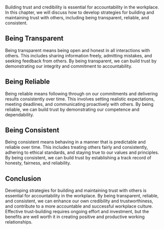 
Building trust and credibility is essential for accountability in the workplace. In this chapter, we will discuss how to develop strategies for building and maintaining trust with others, including being transparent, reliable, and consistent.

Being Transparent
-----------------

Being transparent means being open and honest in all interactions with others. This includes sharing information freely, admitting mistakes, and seeking feedback from others. By being transparent, we can build trust by demonstrating our integrity and commitment to accountability.

Being Reliable
--------------

Being reliable means following through on our commitments and delivering results consistently over time. This involves setting realistic expectations, meeting deadlines, and communicating proactively with others. By being reliable, we can build trust by demonstrating our competence and dependability.

Being Consistent
----------------

Being consistent means behaving in a manner that is predictable and reliable over time. This includes treating others fairly and consistently, adhering to ethical standards, and staying true to our values and principles. By being consistent, we can build trust by establishing a track record of honesty, fairness, and reliability.

Conclusion
----------

Developing strategies for building and maintaining trust with others is essential for accountability in the workplace. By being transparent, reliable, and consistent, we can enhance our own credibility and trustworthiness, and contribute to a more accountable and successful workplace culture. Effective trust-building requires ongoing effort and investment, but the benefits are well worth it in creating positive and productive working relationships.
